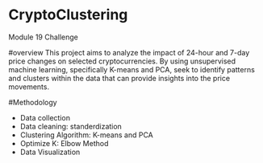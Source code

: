 # CryptoClustering
Module 19 Challenge

#overview
This project aims to analyze the impact of 24-hour and 7-day price changes on selected cryptocurrencies. By using unsupervised machine learning, specifically K-means and PCA, seek to identify patterns and clusters within the data that can provide insights into the price movements.


#Methodology
- Data collection
- Data cleaning: standerdization
- Clustering Algorithm: K-means and PCA
- Optimize K: Elbow Method
- Data Visualization  


